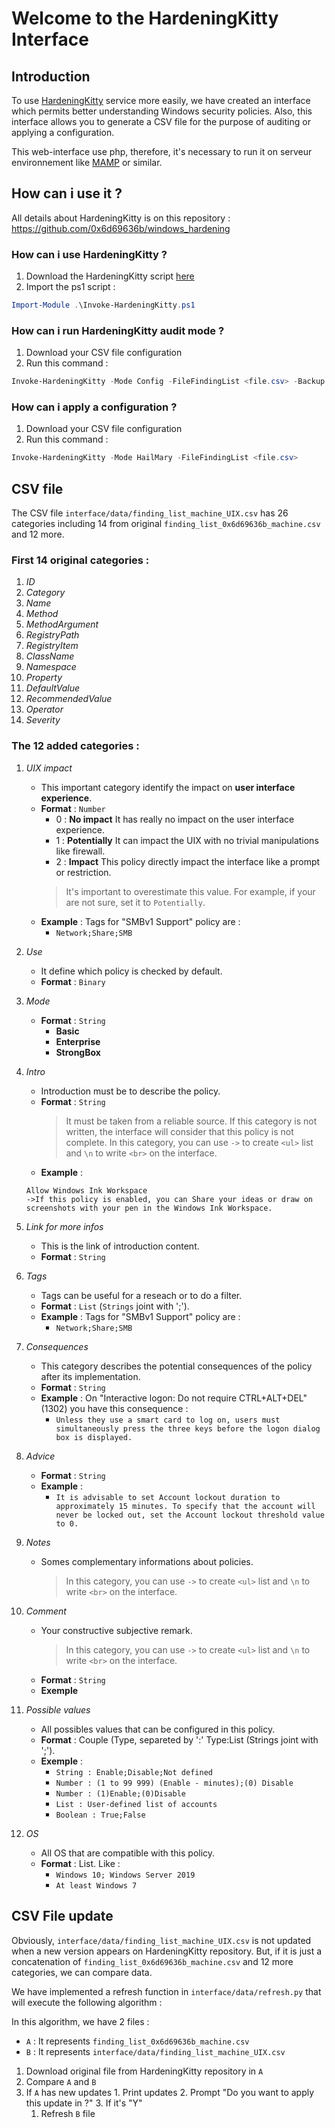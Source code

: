 # Welcome to the HardeningKitty Interface

## Introduction

To use [HardeningKitty](https://github.com/0x6d69636b/windows_hardening) service more easily, we have created an interface which permits better understanding Windows security policies. Also, this interface allows you to generate a CSV file for the purpose of auditing or applying a configuration.

This web-interface use php, therefore, it's necessary to run it on serveur environnement like [MAMP](https://www.mamp.info/en/downloads/) or similar.

## How can i use it ?

All details about HardeningKitty is on this repository : https://github.com/0x6d69636b/windows_hardening

### How can i use HardeningKitty ?
1. Download the HardeningKitty script [here](https://github.com/0x6d69636b/windows_hardening)
2. Import the ps1 script :
```powershell
Import-Module .\Invoke-HardeningKitty.ps1
```

### How can i run HardeningKitty audit mode ?
1. Download your CSV file configuration
2. Run this command :
```powershell
Invoke-HardeningKitty -Mode Config -FileFindingList <file.csv> -Backup
```

### How can i apply a configuration ?
1. Download your CSV file configuration
2. Run this command :
```powershell
Invoke-HardeningKitty -Mode HailMary -FileFindingList <file.csv>
```

## CSV file

The CSV file `interface/data/finding_list_machine_UIX.csv` has 26 categories including 14 from original `finding_list_0x6d69636b_machine.csv` and 12 more.

### First 14 original categories :

1. _ID_
2. _Category_
3. _Name_
4. _Method_
5. _MethodArgument_
6. _RegistryPath_
7. _RegistryItem_
8. _ClassName_
9. _Namespace_
10. _Property_
11. _DefaultValue_
12. _RecommendedValue_
13. _Operator_
14. _Severity_

### The 12 added categories :

1. _UIX impact_
    - This important category identify the impact on **user interface experience**.
    - **Format** : `Number`
      - 0 : **No impact** It has really no impact on the user interface experience.
      - 1 : **Potentially** It can impact the UIX with no trivial manipulations like firewall.
      - 2 : **Impact** This policy directly impact the interface like a prompt or restriction.
      > It's important to overestimate this value. For example, if your are not sure, set it to `Potentially`.
    - **Example** : Tags for "SMBv1 Support" policy are :
        - `Network;Share;SMB`

2. _Use_
    - It define which policy is checked by default.
    - **Format** : `Binary`

3. _Mode_
    - **Format** : `String`
      - **Basic**
      - **Enterprise**
      - **StrongBox**

4. _Intro_
    - Introduction must be to describe the policy.
    - **Format** : `String`
        > It must be taken from a reliable source.
        > If this category is not written, the interface will consider that this policy is not complete.
        > In this category, you can use `->` to create `<ul>` list and `\n` to write `<br>` on the interface.
    - **Example** :
     ```
     Allow Windows Ink Workspace
     ->If this policy is enabled, you can Share your ideas or draw on screenshots with your pen in the Windows Ink Workspace.
     ```


5. _Link for more infos_
    - This is the link of introduction content.
    - **Format** : `String`

6. _Tags_
    - Tags can be useful for a reseach or to do a filter.
    - **Format** : `List` (`Strings` joint with ';').
    - **Example** : Tags for "SMBv1 Support" policy are :
        - `Network;Share;SMB`

7. _Consequences_
    - This category describes the potential consequences of the policy after its implementation.
    - **Format** : `String`
    - **Example** : On "Interactive logon: Do not require CTRL+ALT+DEL" (1302) you have this consequence :
        - `Unless they use a smart card to log on, users must simultaneously press the three keys before the logon dialog box is displayed.`

8. _Advice_
    - **Format** : `String`
    - **Example** :
        - `It is advisable to set Account lockout duration to approximately 15 minutes. To specify that the account will never be locked out, set the Account lockout threshold value to 0.`

9. _Notes_
    - Somes complementary informations about policies.
        > In this category, you can use `->` to create `<ul>` list and `\n` to write `<br>` on the interface.

10. _Comment_
    - Your constructive subjective remark.
        > In this category, you can use `->` to create `<ul>` list and `\n` to write `<br>` on the interface.
    - **Format** : `String`
    - **Exemple**

11. _Possible values_
    - All possibles values that can be configured in this policy.
    - **Format** : Couple (Type, separeted by ':' Type:List (Strings joint with ';').
    - **Exemple** :
        - `String : Enable;Disable;Not defined`
        - `Number : (1 to 99 999) (Enable - minutes);(0) Disable`  
        - `Number : (1)Enable;(0)Disable`
        - `List : User-defined list of accounts`
        - `Boolean : True;False`

12. _OS_
    - All OS that are compatible with this policy.
    - **Format** : List. Like :
        - `Windows 10; Windows Server 2019`
        - `At least Windows 7`

## CSV File update

Obviously, `interface/data/finding_list_machine_UIX.csv` is not updated when a new version appears on HardeningKitty repository. But, if it is just a concatenation of `finding_list_0x6d69636b_machine.csv` and 12 more categories, we can compare data.

We have implemented a refresh function in `interface/data/refresh.py` that will execute the following algorithm :

In this algorithm, we have 2 files :
- `A` : It represents `finding_list_0x6d69636b_machine.csv`
- `B` : It represents `interface/data/finding_list_machine_UIX.csv`

1. Download original file from HardeningKitty repository in `A`
2. Compare `A` and `B`
  1. If `A` has new updates
    1. Print updates
    2. Prompt "Do you want to apply this update in ?"
    3. If it's "Y"
      1. Refresh `B` file
